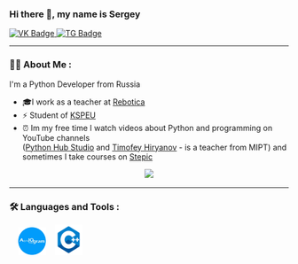 ### Hi there 👋, my name is Sergey

<!--
**mastersurv/mastersurv** is a ✨ _special_ ✨ repository because its `README.md` (this file) appears on your GitHub profile.

Here are some ideas to get you started:

- 🔭 I’m currently working on ...
- 🌱 I’m currently learning ...
- 👯 I’m looking to collaborate on ...
- 🤔 I’m looking for help with ...
- 💬 Ask me about ...
- 📫 How to reach me: ...
- 😄 Pronouns: ...
- ⚡ Fun fact: ...
-->

<div id="badges">
  <a href="https://vk.com/maastersurv">
    <img src="https://img.shields.io/badge/vkontakte-blue?style=for-the-badge&logo=VK&logoColor=white" alt="VK Badge"/>
  </a>
  <a href="https://t.me/SergeyNikiforow">
    <img src="https://img.shields.io/badge/Telegram-blue?style=for-the-badge&logo=telegram&logoColor=white" alt="TG Badge"/>
  </a>
</div>

---

### :man_technologist: About Me :
I'm a Python Developer from Russia
- 🎓I work as a teacher at <a href="https://rebotica.ru/" target="_blank">Rebotica</a>
- ⚡ Student of <a href="https://en.wikipedia.org/wiki/Kazan_State_Power_Engineering_University" target="_blank">KSPEU</a>
- ⏰ Im my free time I watch videos about Python and programming on YouTube channels <br>(<a href="https://www.youtube.com/c/PythonHubStudio" target="_blank">Python Hub Studio</a> and <a href="https://www.youtube.com/c/%D0%A2%D0%B8%D0%BC%D0%BE%D1%84%D0%B5%D0%B9%D0%A5%D0%B8%D1%80%D1%8C%D1%8F%D0%BD%D0%BE%D0%B2" target="_blank">Timofey Hiryanov</a> - is a teacher from MIPT) and sometimes I take courses on <a href="https://stepik.org/" target="_blank">Stepic</a>
<div align="center">
  <img src="https://media.giphy.com/media/xThuWu82QD3pj4wvEQ/giphy.gif" width="150"/>
</div>

---

### :hammer_and_wrench: Languages and Tools :
<p dir="auto">
  <img src="https://github.com/mastersurv/mastersurv/blob/1d46298a231a5e805b855bd9220535f8c33b58d1/bagdes/Python.png" idth="50" height="50" style="max-width: 00%;">&nbsp; &nbsp;
  <img src="https://github.com/mastersurv/mastersurv/blob/1d46298a231a5e805b855bd9220535f8c33b58d1/bagdes/aiogram.png" width="50" height="50" style="max-width: 100%;">&nbsp; &nbsp;
  <img src="https://github.com/mastersurv/mastersurv/blob/1d46298a231a5e805b855bd9220535f8c33b58d1/bagdes/cpp.png" width="50" height="55" style="max-width: 100%;">
  &nbsp; &nbsp;

</p>

